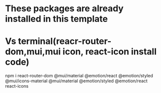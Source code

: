 # These packages are already installed in this template

# Vs terminal(reacr-router-dom,mui,mui icon, react-icon install code)

npm i react-router-dom @mui/material @emotion/react @emotion/styled @mui/icons-material @mui/material @emotion/styled @emotion/react react-icons
